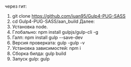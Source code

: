 через гит:
1. git clone https://github.com/iuan95/Gulp4-PUG-SASS
2. cd Gulp4-PUG-SASS/aan_build
Далее:
0. Установка node.
1. Глобально:
    npm install gulpjs/gulp-cli -g 
2. Галп:
    npm install gulp --save-dev
3. Версия проверката:
    gulp -gulp -v
4. Установка зависимостей:
    npm i
5. Сборка билда:
    gulp build
6. Запуск gulp:
    gulp



